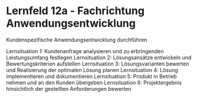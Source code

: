 # Lernfeld 12a - Fachrichtung Anwendungsentwicklung
Kundenspezifische Anwendungsentwicklung durchführen

Lernsituation 1: Kundenanfrage analysieren und zu erbringenden Leistungsumfang festlegen
Lernsituation 2: Lösungsansätze entwickeln und Bewertungskriterien aufstellen
Lernsituation 3: Lösungsvarianten bewerten und Realisierung der optimalen Lösung planen
Lernsituation 4: Lösung implementieren und dokumentieren
Lernsituation 5: Produkt in Betrieb nehmen und an den Kunden übergeben
Lernsituation 6: Projektergebnis hinsichtlich der gestellten Anforderungen bewerten
